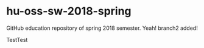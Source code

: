 # hu-oss-sw-2018-spring
GitHub education repository of spring 2018 semester.
Yeah!
branch2 added!


TestTest